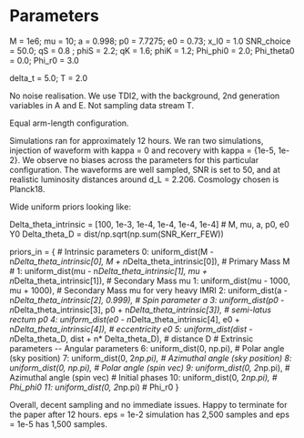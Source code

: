 # Parameters

M = 1e6; mu = 10; a = 0.998; p0 = 7.7275; e0 = 0.73; x\_I0 = 1.0
SNR\_choice = 50.0;
qS = 0.8 ; phiS = 2.2; qK = 1.6; phiK = 1.2;
Phi\_phi0 = 2.0; Phi\_theta0 = 0.0; Phi\_r0 = 3.0

delta\_t = 5.0; T = 2.0

No noise realisation. We use TDI2, with the background, 2nd generation variables in A and E. Not sampling data stream T. 

Equal arm-length configuration. 


Simulations ran for approximately 12 hours. We ran two simulations, injection of waveform with kappa = 0 and recovery 
with kappa = {1e-5, 1e-2}. We observe no biases across the parameters for this particular configuration. The waveforms are well sampled, 
SNR is set to 50, and at realistic luminosity distances around d_L = 2.206. Cosmology chosen is Planck18. 

Wide uniform priors looking like:

Delta\_theta\_intrinsic = [100, 1e-3, 1e-4, 1e-4, 1e-4, 1e-4]  # M, mu, a, p0, e0 Y0
Delta\_theta\_D = dist/np.sqrt(np.sum(SNR\_Kerr\_FEW))

priors_in = {
    # Intrinsic parameters
    0: uniform\_dist(M - n*Delta_theta_intrinsic[0], M + n*Delta_theta_intrinsic[0]), # Primary Mass M
    # 1: uniform_dist(mu - n*Delta_theta_intrinsic[1], mu + n*Delta_theta_intrinsic[1]), # Secondary Mass mu
    1: uniform_dist(mu - 1000, mu + 1000), # Secondary Mass mu for very heavy IMRI
    2: uniform_dist(a - n*Delta_theta_intrinsic[2], 0.999), # Spin parameter a
    3: uniform_dist(p0 - n*Delta_theta_intrinsic[3], p0 + n*Delta_theta_intrinsic[3]), # semi-latus rectum p0
    4: uniform_dist(e0 - n*Delta_theta_intrinsic[4], e0 + n*Delta_theta_intrinsic[4]), # eccentricity e0
    5: uniform_dist(dist - n*Delta_theta_D, dist + n* Delta_theta_D), # distance D
    # Extrinsic parameters -- Angular parameters
    6: uniform_dist(0, np.pi), # Polar angle (sky position)
    7: uniform_dist(0, 2*np.pi), # Azimuthal angle (sky position)
    8: uniform_dist(0, np.pi),  # Polar angle (spin vec)
    9: uniform_dist(0, 2*np.pi), # Azimuthal angle (spin vec)
    # Initial phases
    10: uniform_dist(0, 2*np.pi), # Phi_phi0
    11: uniform_dist(0, 2*np.pi) # Phi_r0
}


Overall, decent sampling and no immediate issues. Happy to terminate for the paper after 12 hours. eps = 1e-2 simulation has 2,500 samples and eps = 1e-5 has 1,500 samples.
